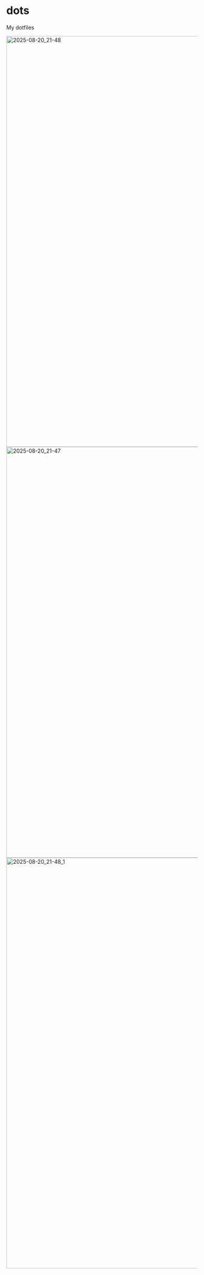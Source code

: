 # dots
My dotfiles

<img width="1920" height="1079" alt="2025-08-20_21-48" src="https://github.com/user-attachments/assets/29f112ff-75f1-4a2f-a245-a0ef4c452a49" />
<img width="1919" height="1079" alt="2025-08-20_21-47" src="https://github.com/user-attachments/assets/249d376f-2593-4b59-a774-31f2da9b7abb" />
<img width="1920" height="1079" alt="2025-08-20_21-48_1" src="https://github.com/user-attachments/assets/a3baf164-b032-4b90-aceb-5aff3c57018b" />
